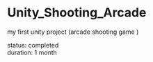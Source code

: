 # Unity_Shooting_Arcade
my first unity project (arcade shooting game )

status: completed <br>
duration: 1 month

